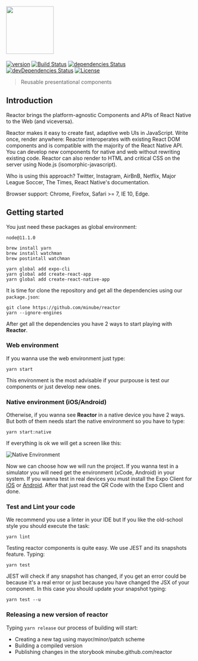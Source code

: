 # <a href='https://minube.github.io/reactor/'><img src='https://i.imgur.com/POE0A6e.png' height='128'></a>
[![version](https://img.shields.io/github/package-json/v/minube/reactor.svg?style=flat-square)](https://github.com/minube/reactor/releases)
[![Build Status](http://img.shields.io/travis/minube/reactor/master.svg?style=flat-square)](https://travis-ci.org/minube/reactor)
[![dependencies Status](https://david-dm.org/minube/reactor/status.svg?style=flat-square)](https://david-dm.org/minube/reactor)
[![devDependencies Status](https://david-dm.org/minube/reactor/dev-status.svg?style=flat-square)](https://david-dm.org/minube/reactor?type=dev)
[![License](https://img.shields.io/github/license/minube/reactor.svg?style=flat-square)](https://spdx.org/licenses/LGPL-3.0.html)

> Reusable presentational components

## Introduction
Reactor brings the platform-agnostic Components and APIs of React Native to the Web (and viceversa).

Reactor makes it easy to create fast, adaptive web UIs in JavaScript. Write once, render anywhere: Reactor interoperates with existing React DOM components and is compatible with the majority of the React Native API. You can develop new components for native and web without rewriting existing code. Reactor can also render to HTML and critical CSS on the server using Node.js (isomorphic-javascript).

Who is using this approach? Twitter, Instagram, AirBnB, Netflix, Major League Soccer, The Times, React Native's documentation.

Browser support: Chrome, Firefox, Safari >= 7, IE 10, Edge.


## Getting started

You just need these packages as global environment:

```
node@11.1.0

brew install yarn
brew install watchman
brew postintall watchman

yarn global add expo-cli
yarn global add create-react-app
yarn global add create-react-native-app
```

It is time for clone the repository and get all the dependencies using our `package.json`:

```
git clone https://github.com/minube/reactor
yarn --ignore-engines
```

After get all the dependencies you have 2 ways to start playing with **Reactor**.

### Web environment
If you wanna use the web environment just type:

```
yarn start
```

This environment is the most advisable if your purpouse is test our components or just develop new ones.

### Native environment (iOS/Android)
Otherwise, if you wanna see **Reactor** in a native device you have 2 ways. But both of them needs start the native environment so you have to type:

```
yarn start:native
```

If everything is ok we will get a screen like this:

![Native Environment](https://i.imgur.com/8TnMTjG.png)

Now we can choose how we will run the project. If you wanna test in a simulator you will need get the environment (xCode, Android) in your system. If you wanna test in real devices you must install the Expo Client for [iOS](https://itunes.apple.com/app/apple-store/id982107779?ct=www&mt=8) or [Android](https://play.google.com/store/apps/details?id=host.exp.exponent&referrer=www). After that just read the QR Code with the Expo Client and done.

### Test and Lint your code
We recommend you use a linter in your IDE but If you like the old-school style you should execute the task:

```
yarn lint
```

Testing reactor components is quite easy. We use JEST and its snapshots feature. Typing:

```
yarn test
```

JEST will check if any snapshot has changed, if you get an error could be because it's a real error or just because you have changed the JSX of your component. In this case you should update your snapshot typing:

```
yarn test --u
```

### Releasing a new version of reactor
Typing `yarn release` our process of building will start:
  - Creating a new tag using mayor/minor/patch scheme
  - Building a compiled version
  - Publishing changes in the storybook minube.github.com/reactor
